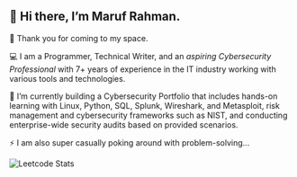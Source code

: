 👋 Hi there, I’m Maruf Rahman.
---

👀 Thank you for coming to my space.

💻 I am a Programmer, Technical Writer, and an *aspiring Cybersecurity Professional* with 7️+ years of experience in the IT industry working with various tools and technologies.

🌱 I’m currently building a Cybersecurity Portfolio that includes hands-on learning with Linux, Python, SQL, Splunk, Wireshark, and Metasploit, risk management and cybersecurity frameworks such as NIST, and conducting enterprise-wide security audits based on provided scenarios.

⚡ I am also super casually poking around with problem-solving...

![Leetcode Stats](https://leetcard.jacoblin.cool/marufrahman_leetcode)
